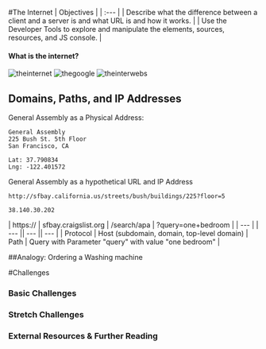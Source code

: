 #The Internet
| Objectives |
| :--- |
| Describe what the difference between a client and a server is and what URL is and how it works. |
| Use the Developer Tools to explore and manipulate the elements, sources, resources, and JS console.  |

#### What is the internet?
![theinternet](http://www.mindthesciencegap.org/wp-content/uploads/2013/07/the-internet-1024x691.jpg)
![thegoogle](http://2.bp.blogspot.com/-733-FaBo8NI/UqrprWh_2_I/AAAAAAAACUo/3EnmfKisTHI/s1600/The-Internet-map11.png)
![theinterwebs](https://mountpeaks.files.wordpress.com/2012/03/1069646562-lgl-2d-4096x40962.png)

## Domains, Paths, and IP Addresses

General Assembly as a Physical Address:

```
General Assembly
225 Bush St. 5th Floor
San Francisco, CA

Lat: 37.790834
Lng: -122.401572
```

General Assembly as a hypothetical URL and IP Address
```
http://sfbay.california.us/streets/bush/buildings/225?floor=5

38.140.30.202
```

| https:// | sfbay.craigslist.org | /search/apa | ?query=one+bedroom |
| --- | | --- || --- || --- |
| Protocol | Host (subdomain, domain, top-level domain) | Path | Query with Parameter "query" with value "one bedroom" |

##Analogy: Ordering a Washing machine


#Challenges

### Basic Challenges

### Stretch Challenges

### External Resources & Further Reading

